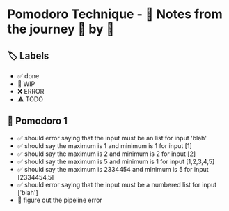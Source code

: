# Pomodoro Technique - 📝 Notes from the journey 🍅 by 🍅


## 🏷️ Labels

- ✅ done
- 🚧 WIP
- ❌ ERROR
- ⚠ TODO

## 🍅 Pomodoro 1

- ✅ should error saying that the input must be an list for input 'blah'
- ✅ should say the maximum is 1 and minimum is 1 for input [1]
- ✅ should say the maximum is 2 and minimum is 2 for input [2]
- ✅ should say the maximum is 5 and minimum is 1 for input [1,2,3,4,5]
- ✅ should say the maximum is 2334454 and minimum is 5 for input [2334454,5]
- ✅ should error saying that the input must be a numbered list for input ['blah']
- 🚧 figure out the pipeline error
